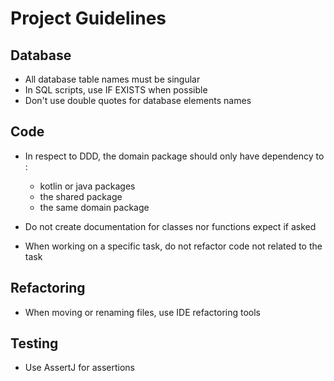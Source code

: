 # Project Guidelines

## Database
* All database table names must be singular
* In SQL scripts, use IF EXISTS when possible
* Don't use double quotes for database elements names

## Code
* In respect to DDD, the domain package should only have dependency to :
    * kotlin or java packages
    * the shared package
    * the same domain package

* Do not create documentation for classes nor functions expect if asked
* When working on a specific task, do not refactor code not related to the task

## Refactoring
* When moving or renaming files, use IDE refactoring tools

## Testing
* Use AssertJ for assertions

